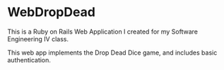 # WebDropDead

This is a Ruby on Rails Web Application I created for my Software Engineering IV class. 

This web app implements the Drop Dead Dice game, and includes basic authentication.

